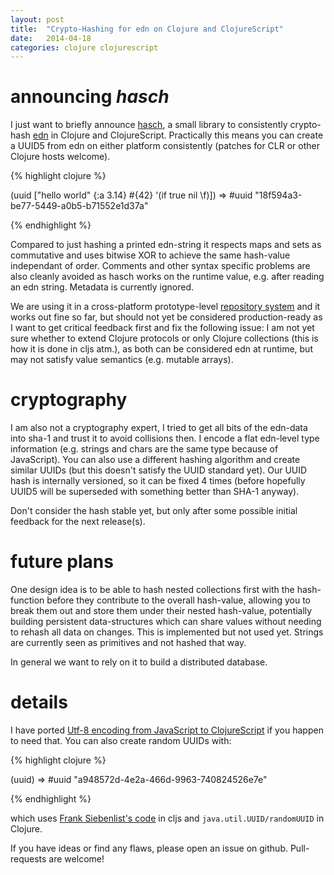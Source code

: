 ```yaml
---
layout: post
title:  "Crypto-Hashing for edn on Clojure and ClojureScript"
date:   2014-04-18
categories: clojure clojurescript
---
```


# announcing *hasch*

I just want to briefly announce
[hasch](https://github.org/ghubber/hasch), a small library to
consistently crypto-hash [edn](https://github.com/edn-format/edn) in
Clojure and ClojureScript. Practically this means you can create a UUID5
from edn on either platform consistently (patches for CLR or other
Clojure hosts welcome). 

{% highlight clojure %}

(uuid ["hello world" {:a 3.14} #{42} '(if true nil \f)]) 
=> #uuid "18f594a3-be77-5449-a0b5-b71552e1d37a"

{% endhighlight %} 

Compared to just hashing a printed edn-string it respects maps and sets
as commutative and uses bitwise XOR to achieve the same hash-value
independant of order. Comments and other syntax specific problems are
also cleanly avoided as hasch works on the runtime value, e.g. after
reading an edn string. Metadata is currently ignored.

We are using it in a cross-platform prototype-level
[repository system](https://github.com/ghubber/geschichte) and it works
out fine so far, but should not yet be considered production-ready as I
want to get critical feedback first and fix the following issue: I am
not yet sure whether to extend Clojure protocols or only Clojure
collections (this is how it is done in cljs atm.), as both can be
considered edn at runtime, but may not satisfy value semantics
(e.g. mutable arrays).

# cryptography

I am also not a cryptography expert, I tried to get all bits of the
edn-data into sha-1 and trust it to avoid collisions then. I encode a
flat edn-level type information (e.g. strings and chars are the same
type because of JavaScript). You can also use a different hashing
algorithm and create similar UUIDs (but this doesn't satisfy the UUID
standard yet).  Our UUID hash is internally versioned, so it can be
fixed 4 times (before hopefully UUID5 will be superseded with something
better than SHA-1 anyway).

Don't consider the hash stable yet, but only after some possible initial
feedback for the next release(s).

# future plans

One design idea is to be able to hash nested collections first with the
hash-function before they contribute to the overall hash-value, allowing
you to break them out and store them under their nested hash-value,
potentially building persistent data-structures which can share values
without needing to rehash all data on changes. This is implemented but
not used yet. Strings are currently seen as primitives and not
hashed that way.

In general we want to rely on it to build a distributed database.

# details

I have ported
[Utf-8 encoding from JavaScript to ClojureScript](https://github.com/ghubber/hasch/blob/master/src/cljs/hasch/platform.cljs#L68)
if you happen to need that. You can also create random UUIDs with:

{% highlight clojure %}

(uuid) 
=> #uuid "a948572d-4e2a-466d-9963-740824526e7e"

{% endhighlight %}

which uses
 [Frank Siebenlist's code](https://github.com/whodidthis/cljs-uuid-utils/blob/master/src/cljs_uuid_utils.cljs)
 in cljs and `java.util.UUID/randomUUID` in Clojure.


If you have ideas or find any flaws, please open an issue on
github. Pull-requests are welcome!
